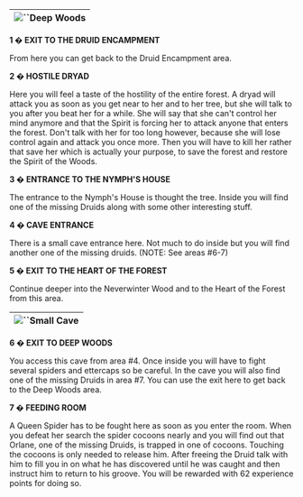 | ![](https://www.gamebanshee.com/neverwinternights/nwnwalkthrough/maps/nwnwood_deepwoods.jpg)``Deep Woods |
| :-----------------------------------------------------------------------------------------------------------: |

**1 � EXIT TO THE DRUID ENCAMPMENT**

From here you can get back to the Druid Encampment area.

**2 � HOSTILE DRYAD**

Here you will feel a taste of the hostility of the entire forest. A dryad will attack you as soon as you get near to her and to her tree, but she will talk to you after you beat her for a while. She will say that she can't control her mind anymore and that the Spirit is forcing her to attack anyone that enters the forest. Don't talk with her for too long however, because she will lose control again and attack you once more. Then you will have to kill her rather that save her which is actually your purpose, to save the forest and restore the Spirit of the Woods.

**3 � ENTRANCE TO THE NYMPH'S HOUSE**

The entrance to the Nymph's House is thought the tree. Inside you will find one of the missing Druids along with some other interesting stuff.

**4 � CAVE ENTRANCE**

There is a small cave entrance here. Not much to do inside but you will find another one of the missing druids. (NOTE: See areas #6-7)

**5 � EXIT TO THE HEART OF THE FOREST**

Continue deeper into the Neverwinter Wood and to the Heart of the Forest from this area.

| ![](https://www.gamebanshee.com/neverwinternights/nwnwalkthrough/maps/nwnwood_caves.jpg)``Small Cave |
| :-------------------------------------------------------------------------------------------------------: |

**6 � EXIT TO DEEP WOODS**

You access this cave from area #4. Once inside you will have to fight several spiders and ettercaps so be careful. In the cave you will also find one of the missing Druids in area #7. You can use the exit here to get back to the Deep Woods area.

**7 � FEEDING ROOM**

A Queen Spider has to be fought here as soon as you enter the room. When you defeat her search the spider cocoons nearly and you will find out that Orlane, one of the missing Druids, is trapped in one of cocoons. Touching the cocoons is only needed to release him. After freeing the Druid talk with him to fill you in on what he has discovered until he was caught and then instruct him to return to his groove. You will be rewarded with 62 experience points for doing so.
